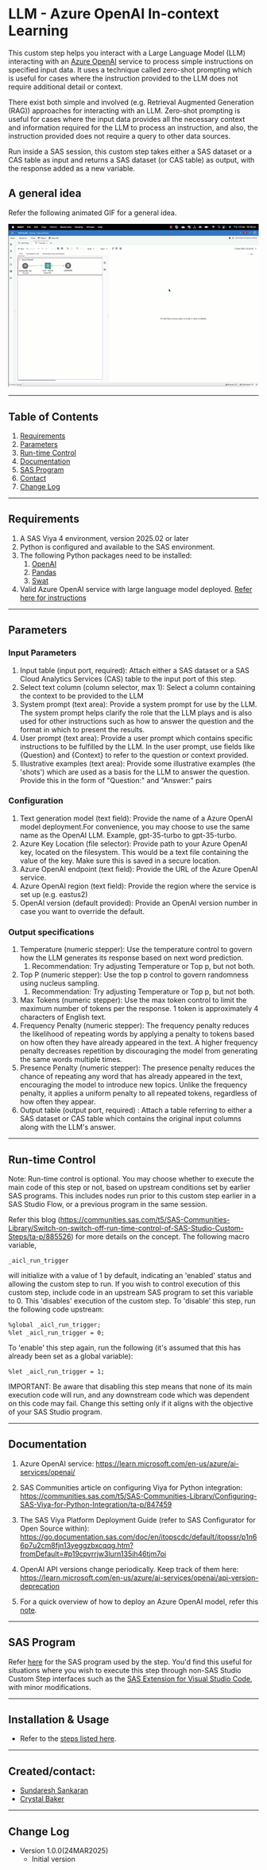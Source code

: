 # LLM - Azure OpenAI In-context Learning
This custom step helps you interact with a Large Language Model (LLM) interacting with an [Azure OpenAI](https://microsoftlearning.github.io/mslearn-openai/Instructions/Exercises/01-get-started-azure-openai.html) service to process simple instructions on specified input data. It uses a technique called zero-shot prompting which is useful for cases where the instruction provided to the LLM does not require additional detail or context.  

There exist both simple and involved (e.g. Retrieval Augmented Generation (RAG)) approaches for interacting with an LLM. Zero-shot prompting is useful for cases where the input data provides all the necessary context and information required for the LLM to process an instruction, and also, the instruction provided does not require a query to other data sources.  

Run inside a SAS session, this custom step takes either a SAS dataset or a CAS table as input and returns a SAS dataset (or CAS table) as output, with the response added as a new variable.

## A general idea

Refer the following animated GIF for a general idea.

![General idea](./img/LLM-In-context.gif)


----
## Table of Contents

1. [Requirements](#requirements)
2. [Parameters](#parameters)
3. [Run-time Control](#run-time-control)
4. [Documentation](#documentation)
5. [SAS Program](#sas-program)
6. [Contact](#createdcontact)
7. [Change Log](#change-log)

----
## Requirements

1. A SAS Viya 4 environment, version 2025.02 or later
2. Python is configured and available to the SAS environment.
3. The following Python packages need to be installed:
    1. [OpenAI](https://pypi.org/project/openai/)
    2. [Pandas](https://pypi.org/project/pandas/)
    3. [Swat](https://pypi.org/project/swat/)
4. Valid Azure OpenAI service with large language model deployed.  [Refer here for instructions](https://learn.microsoft.com/en-us/azure/ai-services/openai/quickstart?tabs=command-line%2Cpython-new&pivots=programming-language-studio) 

-----
## Parameters

### Input Parameters

1. Input table (input port, required): Attach either a SAS dataset or a SAS Cloud Analytics Services (CAS) table to the input port of this step.
2. Select text column (column selector, max 1): Select a column containing the context to be provided to the LLM
3. System prompt (text area): Provide a system prompt for use by the LLM. The system prompt helps clarify the role that the LLM plays and is also used for other instructions such as how to answer the question and the format in which to present the results.
4. User prompt (text area): Provide a user prompt which contains specific instructions to be fulfilled by the LLM.  In the user prompt, use fields like {Question} and {Context} to refer to the question or context provided.
5. Illustrative examples (text area):  Provide some illustrative examples (the 'shots') which are used as a basis for the LLM to answer the question. Provide this in the form of "Question:" and "Answer:" pairs


### Configuration
1. Text generation model (text field): Provide the name of a Azure OpenAI model deployment.For convenience, you may choose to use the same name as the OpenAI LLM. Example, gpt-35-turbo to gpt-35-turbo.
2. Azure Key Location (file selector): Provide path to your Azure OpenAI key, located on the filesystem.  This would be a text file containing the value of the key.  Make sure this is saved in a secure location.
3. Azure OpenAI endpoint (text field): Provide the URL of the Azure OpenAI service.
4. Azure OpenAI region (text field): Provide the region where the service is set up (e.g. eastus2)
5. OpenAI version (default provided): Provide an OpenAI version number in case you want to override the default.

### Output specifications
1. Temperature (numeric stepper): Use the temperature control to govern how the LLM generates its response based on next word prediction.
    1. Recommendation: Try adjusting Temperature or Top p, but not both.
2. Top P (numeric stepper): Use the top p control to govern randomness using nucleus sampling.  
    1. Recommendation: Try adjusting Temperature or Top p, but not both.
3. Max Tokens (numeric stepper): Use the max token control to limit the maximum number of tokens per the response. 1 token is approximately 4 characters of English text.
4. Frequency Penalty (numeric stepper): The frequency penalty reduces the likelihood of repeating words by applying a penalty to tokens based on how often they have already appeared in the text. A higher frequency penalty decreases repetition by discouraging the model from generating the same words multiple times.
5. Presence Penalty (numeric stepper): The presence penalty reduces the chance of repeating any word that has already appeared in the text, encouraging the model to introduce new topics. Unlike the frequency penalty, it applies a uniform penalty to all repeated tokens, regardless of how often they appear.
6. Output table (output port, required) : Attach a table referring to either a SAS dataset or CAS table which contains the original input columns along with the LLM's answer.


-----
## Run-time Control
Note: Run-time control is optional.  You may choose whether to execute the main code of this step or not, based on upstream conditions set by earlier SAS programs.  This includes nodes run prior to this custom step earlier in a SAS Studio Flow, or a previous program in the same session.

Refer this blog (https://communities.sas.com/t5/SAS-Communities-Library/Switch-on-switch-off-run-time-control-of-SAS-Studio-Custom-Steps/ta-p/885526) for more details on the concept.
The following macro variable,
```sas
_aicl_run_trigger
```
will initialize with a value of 1 by default, indicating an 'enabled' status and allowing the custom step to run.
If you wish to control execution of this custom step, include code in an upstream SAS program to set this variable to 0.  This 'disables' execution of the custom step.
To 'disable' this step, run the following code upstream:
```sas
%global _aicl_run_trigger;
%let _aicl_run_trigger = 0;
```
To 'enable' this step again, run the following (it's assumed that this has already been set as a global variable):
```sas
%let _aicl_run_trigger = 1;
```

IMPORTANT: Be aware that disabling this step means that none of its main execution code will run, and any  downstream code which was dependent on this code may fail.  Change this setting only if it aligns with the objective of your SAS Studio program.

-----
## Documentation

1.  Azure OpenAI service: https://learn.microsoft.com/en-us/azure/ai-services/openai/

2.  SAS Communities article on configuring Viya for Python integration: https://communities.sas.com/t5/SAS-Communities-Library/Configuring-SAS-Viya-for-Python-Integration/ta-p/847459

3. The SAS Viya Platform Deployment Guide (refer to SAS Configurator for Open Source within): https://go.documentation.sas.com/doc/en/itopscdc/default/itopssr/p1n66p7u2cm8fjn13yeggzbxcqqg.htm?fromDefault=#p19cpvrrjw3lurn135ih46tjm7oi 

4. OpenAI API versions change periodically. Keep track of them here: https://learn.microsoft.com/en-us/azure/ai-services/openai/api-version-deprecation

5. For a quick overview of how to deploy an Azure OpenAI model, refer this [note](./extras/docs/How_to_create_AzureAI_Deployment.md).


-----
## SAS Program

Refer [here](./extras/LLM%20-%20Azure%20OpenAI%20In-context%20Learning.sas) for the SAS program used by the step.  You'd find this useful for situations where you wish to execute this step through non-SAS Studio Custom Step interfaces such as the [SAS Extension for Visual Studio Code](https://github.com/sassoftware/vscode-sas-extension), with minor modifications.

-----
## Installation & Usage

- Refer to the [steps listed here](https://github.com/sassoftware/sas-studio-custom-steps#getting-started---making-a-custom-step-from-this-repository-available-in-sas-studio).
----

## Created/contact:

- [Sundaresh Sankaran](sundaresh.sankaran@sas.com)
- [Crystal Baker](crystal.baker@sas.com)

----
## Change Log
* Version 1.0.0(24MAR2025)
    - Initial version
